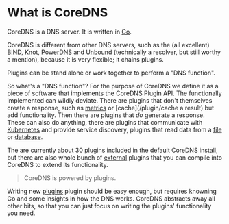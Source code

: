 # What is CoreDNS

CoreDNS is a DNS server. It is written in [Go](https://golang.org).

CoreDNS is different from other DNS servers, such as the (all excellent)
[BIND](https://www.isc.org/blogs/category/bind/),
[Knot](https://www.knot-dns.cz/),
[PowerDNS](https://www.powerdns.com/) and
[Unbound](https://www.unbound.net/) (technically a resolver, but still worthy a mention), because it
is very flexible; it chains plugins.

Plugins can be stand alone or work together to perform a "DNS function".

So what's a "DNS function"? For the purpose of CoreDNS we define it as a piece of software that
implements the CoreDNS Plugin API. The functionally implemented can wildly deviate. There are
plugins that don't themselves create a response, such as [metrics](/plugins/metrics) or
[cache](/plugin/cache a result) but add functionality. Then there are plugins that *do* generate
a response. These can also do anything, there are plugins that communicate with
[Kubernetes](/plugins/kubernetes) and provide service discovery, plugins that read data from
a [file](/plugins/file) or [database](/explugins/pdsql).

The are currently about 30 plugins included in the default CoreDNS install, but there are also whole
bunch of [external](/explugins) plugins that you can compile into CoreDNS to extend its
functionality.

> CoreDNS is powered by plugins.

Writing new [plugins](#writing-plugins) plugin should be easy enough, but requires knowning Go and
some insights in how the DNS works. CoreDNS abstracts away all other bits, so that you can just
focus on writing the plugins' functionality you need.
